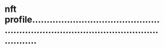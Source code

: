 # nft profile............................................................................................................
